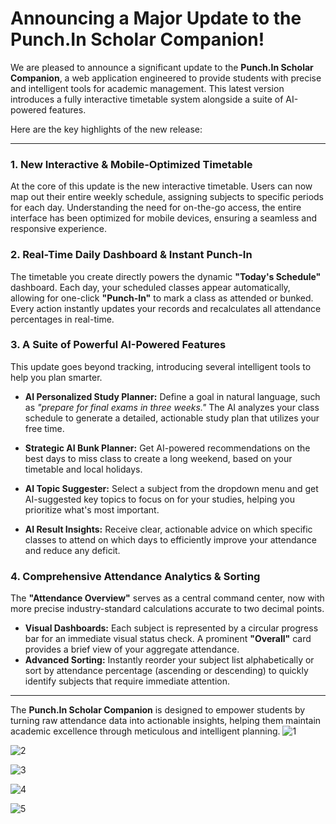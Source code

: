 # Announcing a Major Update to the Punch.In Scholar Companion\!

We are pleased to announce a significant update to the **Punch.In Scholar Companion**, a web application engineered to provide students with precise and intelligent tools for academic management. This latest version introduces a fully interactive timetable system alongside a suite of AI-powered features.

Here are the key highlights of the new release:

-----

### 1\. New Interactive & Mobile-Optimized Timetable

At the core of this update is the new interactive timetable. Users can now map out their entire weekly schedule, assigning subjects to specific periods for each day. Understanding the need for on-the-go access, the entire interface has been optimized for mobile devices, ensuring a seamless and responsive experience.

### 2\. Real-Time Daily Dashboard & Instant Punch-In

The timetable you create directly powers the dynamic **"Today's Schedule"** dashboard. Each day, your scheduled classes appear automatically, allowing for one-click **"Punch-In"** to mark a class as attended or bunked. Every action instantly updates your records and recalculates all attendance percentages in real-time.

### 3\. A Suite of Powerful AI-Powered Features

This update goes beyond tracking, introducing several intelligent tools to help you plan smarter.

  * **AI Personalized Study Planner:** Define a goal in natural language, such as *"prepare for final exams in three weeks."* The AI analyzes your class schedule to generate a detailed, actionable study plan that utilizes your free time.
  * **Strategic AI Bunk Planner:** Get AI-powered recommendations on the best days to miss class to create a long weekend, based on your timetable and local holidays.

  * **AI Topic Suggester:** Select a subject from the dropdown menu and get AI-suggested key topics to focus on for your studies, helping you prioritize what's most important.

  * **AI Result Insights:** Receive clear, actionable advice on which specific classes to attend on which days to efficiently improve your attendance and reduce any deficit.

### 4\. Comprehensive Attendance Analytics & Sorting

The **"Attendance Overview"** serves as a central command center, now with more precise industry-standard calculations accurate to two decimal points.

  * **Visual Dashboards:** Each subject is represented by a circular progress bar for an immediate visual status check. A prominent **"Overall"** card provides a brief view of your aggregate attendance.
  * **Advanced Sorting:** Instantly reorder your subject list alphabetically or sort by attendance percentage (ascending or descending) to quickly identify subjects that require immediate attention.

-----

The **Punch.In Scholar Companion** is designed to empower students by turning raw attendance data into actionable insights, helping them maintain academic excellence through meticulous and intelligent planning.
![1](https://github.com/user-attachments/assets/df5450e6-d908-430c-8b56-302d5a7e33a4)

![2](https://github.com/user-attachments/assets/71aad148-0045-49ff-b685-2fd48f88b804)

![3](https://github.com/user-attachments/assets/6f5a846d-fab4-4ad7-ab15-4038ddbc6d9b)

![4](https://github.com/user-attachments/assets/b15cbe67-48b5-4e17-852d-0443c0f6bedc)

![5](https://github.com/user-attachments/assets/218adc00-ef57-4846-b18b-06f97d996295)
